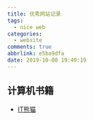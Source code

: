 ```yaml
---
title: 优秀网站记录
tags:
  - nice web
categories:
  - website
comments: true
abbrlink: e5ba9dfa
date: 2019-10-08 19:49:19
---
```


## 计算机书籍
- [IT熊猫](https://itpanda.net/book/)
